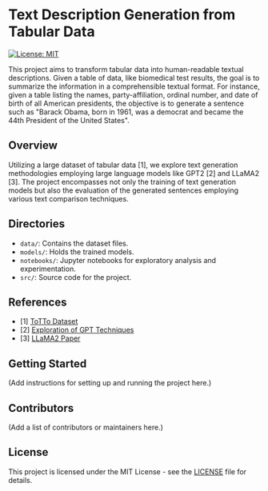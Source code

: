 # Text Description Generation from Tabular Data

[![License: MIT](https://img.shields.io/badge/License-MIT-yellow.svg)](https://opensource.org/licenses/MIT)

This project aims to transform tabular data into human-readable textual descriptions. Given a table of data, like biomedical test results, the goal is to summarize the information in a comprehensible textual format. For instance, given a table listing the names, party-affiliation, ordinal number, and date of birth of all American presidents, the objective is to generate a sentence such as "Barack Obama, born in 1961, was a democrat and became the 44th President of the United States".

## Overview

Utilizing a large dataset of tabular data [1], we explore text generation methodologies employing large language models like GPT2 [2] and LLaMA2 [3]. The project encompasses not only the training of text generation models but also the evaluation of the generated sentences employing various text comparison techniques.

## Directories

- `data/`: Contains the dataset files.
- `models/`: Holds the trained models.
- `notebooks/`: Jupyter notebooks for exploratory analysis and experimentation.
- `src/`: Source code for the project.

## References

- [1] [ToTTo Dataset](https://github.com/google-research-datasets/totto)
- [2] [Exploration of GPT Techniques](https://life-extension.github.io/2020/05/27/GPT%E6%8A%80%E6%9C%AF%E5%88%9D%E6%8E%A2/language-models.pdf)
- [3] [LLaMA2 Paper](https://arxiv.org/abs/2307.09288)

## Getting Started

(Add instructions for setting up and running the project here.)

## Contributors

(Add a list of contributors or maintainers here.)

## License

This project is licensed under the MIT License - see the [LICENSE](LICENSE) file for details.
